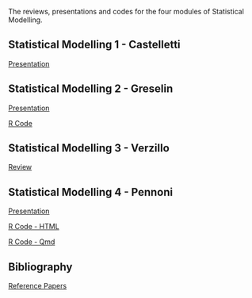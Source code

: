 
<!-- README.md is generated from README.Rmd. Please edit that file -->
<!-- https://marcozanotti.github.io/election-forecasting-review/ -->

The reviews, presentations and codes for the four modules of Statistical
Modelling.

## Statistical Modelling 1 - Castelletti

[Presentation](https://marcozanotti.github.io/statistical-modeling-reviews/stat_mod1/stat_mod1.pdf)

## Statistical Modelling 2 - Greselin

[Presentation](https://marcozanotti.github.io/statistical-modeling-reviews/stat_mod2/stat_mod2.pdf)

[R
Code](https://marcozanotti.github.io/statistical-modeling-reviews/stat_mod2/stat_mod2.R)

## Statistical Modelling 3 - Verzillo

[Review](https://marcozanotti.github.io/statistical-modeling-reviews/stat_mod3/stat_mod3.pdf)

## Statistical Modelling 4 - Pennoni

[Presentation](https://marcozanotti.github.io/statistical-modeling-reviews/stat_mod4/stat_mod4.pdf)

[R Code -
HTML](https://marcozanotti.github.io/statistical-modeling-reviews/stat_mod4/stat_mod4.html)

[R Code -
Qmd](https://marcozanotti.github.io/statistical-modeling-reviews/stat_mod4/stat_mod4.qmd)

## Bibliography

[Reference
Papers](https://github.com/marcozanotti/statistical-modeling-reviews/tree/main/material)
